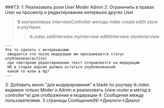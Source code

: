 ###ТЗ:
1: Реализовать роли User Moder Admin
2: Ограничить в правах User на просмотр и редактирование интервьюх других User
>В контроллерах InterviewController методы index create edith store 
>в роутерах
>>lk.index
>>addInterview
>>myInterview
>>edithInterview
>>storeInterview
    
    ---
    Что то сделать с интервьюхами
     ожидается что после модерации им присваивается статус опубликован(active) 
     при повторном редактировании текст отправляется на модерацию
     НО в старая версия должна остаться опубликованной
     какой то клон в бд?
    ---
3: Добавить меню "для модерирования" в blade по роутеру lk.index видимое только Moder и Admin 
    и реализовать (view router и метод в controller^e) для отображения и модерации
4: Сообщения между пользователями. 3 страницы Сообщения(N)->Диалоги->Диалог 
